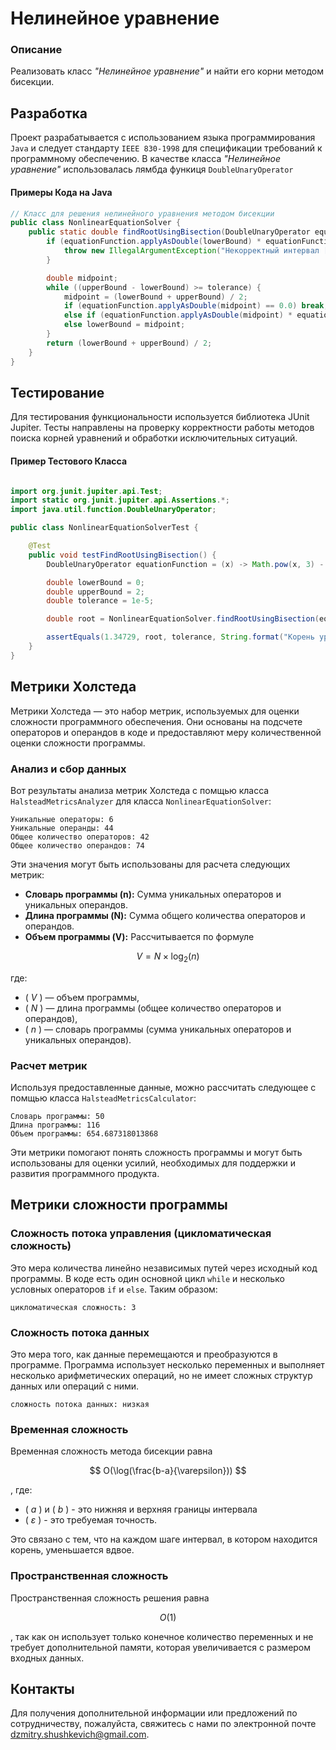 # Нелинейное уравнение

### Описание

Реализовать класс _"Нелинейное уравнение"_ и найти его корни методом бисекции.

## Разработка

Проект разрабатывается с использованием языка программирования `Java` и следует стандарту `IEEE 830-1998` для спецификации требований к программному обеспечению.
В качестве класса _"Нелинейное уравнение"_ использовалась лямбда функиця `DoubleUnaryOperator`

#### Примеры Кода на Java

```java
// Класс для решения нелинейного уравнения методом бисекции
public class NonlinearEquationSolver {
    public static double findRootUsingBisection(DoubleUnaryOperator equationFunction, double lowerBound, double upperBound, double tolerance) {
        if (equationFunction.applyAsDouble(lowerBound) * equationFunction.applyAsDouble(upperBound) >= 0) {
            throw new IllegalArgumentException("Некорректный интервал [lowerBound;upperBound].");
        }

        double midpoint;
        while ((upperBound - lowerBound) >= tolerance) {
            midpoint = (lowerBound + upperBound) / 2;
            if (equationFunction.applyAsDouble(midpoint) == 0.0) break;
            else if (equationFunction.applyAsDouble(midpoint) * equationFunction.applyAsDouble(lowerBound) < 0) upperBound = midpoint;
            else lowerBound = midpoint;
        }
        return (lowerBound + upperBound) / 2;
    }
}
```

## Тестирование
Для тестирования функциональности используется библиотека JUnit Jupiter. Тесты направлены на проверку корректности работы методов поиска корней уравнений и обработки исключительных ситуаций.

#### Пример Тестового Класса
```java

import org.junit.jupiter.api.Test;
import static org.junit.jupiter.api.Assertions.*;
import java.util.function.DoubleUnaryOperator;

public class NonlinearEquationSolverTest {

    @Test
    public void testFindRootUsingBisection() {
        DoubleUnaryOperator equationFunction = (x) -> Math.pow(x, 3) - 3 * Math.pow(x, 2) + 3;

        double lowerBound = 0;
        double upperBound = 2;
        double tolerance = 1e-5;

        double root = NonlinearEquationSolver.findRootUsingBisection(equationFunction, lowerBound, upperBound, tolerance);

        assertEquals(1.34729, root, tolerance, String.format("Корень уравнения должен быть близок к %s", root));
    }
}
```

## Метрики Холстеда

Метрики Холстеда — это набор метрик, используемых для оценки сложности программного обеспечения. Они основаны на подсчете операторов и операндов в коде и предоставляют меру количественной оценки сложности программы.

### Анализ и сбор данных

Вот результаты анализа метрик Холстеда с помщью класса `HalsteadMetricsAnalyzer` для класса `NonlinearEquationSolver`:

```text
Уникальные операторы: 6
Уникальные операнды: 44
Общее количество операторов: 42
Общее количество операндов: 74
```

Эти значения могут быть использованы для расчета следующих метрик:

- **Словарь программы (n):** Сумма уникальных операторов и уникальных операндов.
- **Длина программы (N):** Сумма общего количества операторов и операндов.
- **Объем программы (V):** Рассчитывается по формуле

$$ V = N \times \log_2(n) $$

где:
- \( _V_ \) — объем программы,
- \( _N_ \) — длина программы (общее количество операторов и операндов),
- \( _n_ \) — словарь программы (сумма уникальных операторов и уникальных операндов).

### Расчет метрик

Используя предоставленные данные, можно рассчитать следующее с помщью класса `HalsteadMetricsCalculator`:

```text
Словарь программы: 50
Длина программы: 116
Объем программы: 654.687318013868
```

Эти метрики помогают понять сложность программы и могут быть использованы для оценки усилий, необходимых для поддержки и развития программного продукта.

## Метрики сложности программы

### Сложность потока управления (цикломатическая сложность)
Это мера количества линейно независимых путей через исходный код программы. В коде есть один основной цикл `while` и несколько условных операторов `if` и `else`. Таким образом:

```text
цикломатическая сложность: 3
``` 

### Сложность потока данных
Это мера того, как данные перемещаются и преобразуются в программе. Программа использует несколько переменных и выполняет несколько арифметических операций, но не имеет сложных структур данных или операций с ними.

```text
сложность потока данных: низкая
```

### Временная сложность
Временная сложность метода бисекции равна

$$ O(\log(\frac{b-a}{\varepsilon})) $$

, где:
- \( _a_ \) и \( _b_ \) - это нижняя и верхняя границы интервала
- \( _ε_ \) - это требуемая точность.

Это связано с тем, что на каждом шаге интервал, в котором находится корень, уменьшается вдвое.



### Пространственная сложность
Пространственная сложность решения равна

$$ O(1) $$

, так как он использует только конечное количество переменных и не требует дополнительной памяти, которая увеличивается с размером входных данных.

## Контакты
Для получения дополнительной информации или предложений по сотрудничеству, пожалуйста, свяжитесь с нами по электронной почте [dzmitry.shushkevich@gmail.com](mailto:dzmitry.shushkevich@gmail.com).
